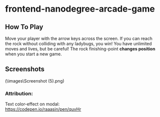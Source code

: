 frontend-nanodegree-arcade-game
===============================

## How To Play
Move your player with the arrow keys across the screen.  If you can reach the rock without colliding with any ladybugs, you win!  You have unlimited moves and lives, but be careful!  The rock finishing-point **changes position** when you start a new game.

## Screenshots
(\images\Screenshot (5).png)
### Attribution:
Text color-effect on modal:<br>
https://codepen.io/raaasin/pen/quvHr
